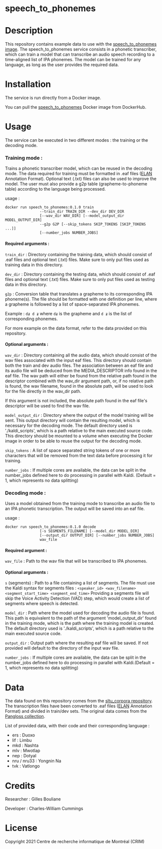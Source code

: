 # speech_to_phonemes

# Description
This repository contains example data to use with the [speech_to_phonemes image](https://hub.docker.com/r/crimca/speech_to_phonemes).
The speech_to_phonemes service consists in a phonetic transcriber, which can train a model that can transcribe
an audio speech recording to a time-aligned list of IPA phonemes. The model can be trained for any language, as long as
the user provides the required data.

# Installation
The service is run directly from a Docker image.

You can pull the [speech_to_phonemes](https://hub.docker.com/r/crimca/speech_to_phonemes) Docker image from DockerHub.

# Usage
The service can be executed in two different modes : the training or the decoding mode.

### Training mode :
Trains a phonetic transcriber model, which can be reused in the decoding mode.
The data required for training must be formatted in .eaf files ([ELAN](https://archive.mpi.nl/tla/elan) Annotation Format).
Optional text (.txt) files can also be used to improve the model.
The user must also provide a g2p table (grapheme-to-phoneme table) according to the language being processed.

usage : 
```
docker run speech_to_phonemes:0.1.0 train 
                --train_dir TRAIN_DIR --dev_dir DEV_DIR
                [--wav_dir WAV_DIR] [--model_output_dir MODEL_OUTPUT_DIR]
                --g2p G2P [--skip_tokens SKIP_TOKENS [SKIP_TOKENS ...]]
                [--number_jobs NUMBER_JOBS]
```

#### Required arguments :
`train_dir` : Directory containing the training data, which should consist of .eaf files and optional text (.txt) files.
Make sure to only put files used as training data in this directory. 

`dev_dir` : Directory containing the testing data, which should consist of .eaf files and optional text (.txt) files.
Make sure to only put files used as testing data in this directory.

`g2p` : Conversion table that translates a grapheme to its corresponding IPA phoneme(s). The file should be formatted
with one definition per line, where a grapheme is followed by a list of space-separated IPA phonemes.

Example : `dʑ d ʑ` where `dʑ` is the grapheme and `d ʑ` is the list of corresponding phonemes.

For more example on the data format, refer to the data provided on this repository.

#### Optional arguments :
`wav_dir` : Directory containing all the audio data, which should consist of the wav files associated with the
input eaf files. This directory should contain both the train and dev audio files. The association between
an eaf file and its audio file will be deduced from the MEDIA_DESCRIPTOR info found in the eaf file. The
wav path will either be found from the relative path found in the descriptor combined with the wav_dir
argument path, or, if no relative path is found, the wav filename, found in the absolute path, will be used
to look for the file directly in the wav_dir path. 

If this argument is not included, the absolute path found in the eaf file's descriptor will be used to find the wav file.

`model_output_dir` : Directory where the output of the model training will be sent. This output directory will contain
the resulting model, which is necessary for the decoding mode. The default directory used is './kaldi_scripts', which is a
path relative to the main executed source code. This directory should be mounted to a volume when executing the Docker
image in order to be able to reuse the output for the decoding mode.

`skip_tokens` : A list of space separated string tokens of one or more characters that will be removed from the text data
before processing it for training.

`number_jobs` : If multiple cores are available, the data can be split in the number_jobs defined here to do processing in
parallel with Kaldi. (Default = 1, which represents no data splitting)


### Decoding mode :
Uses a model obtained from the training mode to transcribe an audio file to an IPA phonetic transcription.
The output will be saved into an eaf file.

usage : 
```
docker run speech_to_phonemes:0.1.0 decode 
                [-s SEGMENTS_FILENAME] [--model_dir MODEL_DIR]
                [--output_dir OUTPUT_DIR] [--number_jobs NUMBER_JOBS]
                wav_file
```

#### Required argument :
`wav_file` : Path to the wav file that will be transcribed to IPA phonemes.

#### Optional arguments :
`s` (segments) : Path to a file containing a list of segments. The file must use the Kaldi syntax for segments
files : 
`<speaker_id> <wav_filename> <segment_start_time> <segment_end_time>`
Providing a segments file will skip the Voice Activity Detection (VAD) step, which would create a list of segments where 
speech is detected.

`model_dir` : Path where the model used for decoding the audio file is found. This path is equivalent to the
path of the argument 'model_output_dir' found in the training mode, which is the path where the training model is created.
The default directory used is './kaldi_scripts', which is a path relative to the main executed source code.

`output_dir` : Output path where the resulting eaf file will be saved. If not provided will default to the directory
of the input wav file.

`number_jobs` : If multiple cores are available, the data can be split in the number_jobs defined here to do processing in
parallel with Kaldi.(Default = 1, which represents no data splitting)

# Data
The data found on this repository comes from the [sltu_corpora repository](https://github.com/gw17/sltu_corpora). 
The transcription files have been converted to .eaf files ([ELAN](https://archive.mpi.nl/tla/elan) Annotation Format)
and divided in train/dev sets. The original data comes from the [Pangloss collection](https://pangloss.cnrs.fr/).

List of provided data, with their code and their corresponding language :
* ers : Duoxo
* lif : Limbu
* mkd : Nashta
* mlv : Mwotlap
* nep : Dotyal
* nru / nru33 : Yongnin Na
* tvk : Vatlongo

# Credits
Researcher : Gilles Bouliane

Developer : Charles-William Cummings

# License
Copyright 2021 Centre de recherche informatique de Montréal (CRIM)
